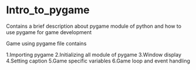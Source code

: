 # Intro_to_pygame
Contains a brief description about pygame module of python and how to use pygame for game development

Game using pygame file contains

1.Importing pygame
2.Initializing all module of pygame
3.Window display
4.Setting caption
5.Game specific variables
6.Game loop and event handling
